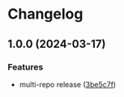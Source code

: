 # Changelog

## 1.0.0 (2024-03-17)


### Features

* multi-repo release ([3be5c7f](https://github.com/sevki/kernel/commit/3be5c7fded2a2add1061159169a1987085f36bb8))


